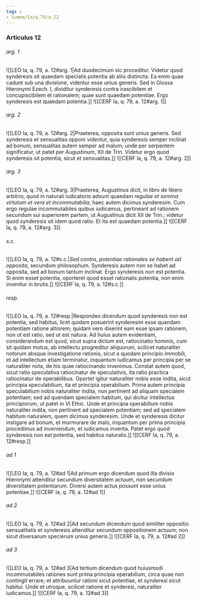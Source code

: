 ```yaml
---
tags : 
- Summa/Ia/q.79/a.12
---
```


### Articulus 12

###### arg. 1
![[LEO Ia, q. 79, a. 12#arg. 1|Ad duodecimum sic proceditur. Videtur quod synderesis sit quaedam specialis potentia ab aliis distincta. Ea enim quae cadunt sub una divisione, videntur esse unius generis. Sed in Glossa Hieronymi Ezech. I, dividitur synderesis contra irascibilem et concupiscibilem et rationalem; quae sunt quaedam potentiae. Ergo synderesis est quaedam potentia.]]
![[CERF Ia, q. 79, a. 12#arg. 1]]

###### arg. 2
![[LEO Ia, q. 79, a. 12#arg. 2|Praeterea, opposita sunt unius generis. Sed synderesis et sensualitas opponi videntur, quia synderesis semper inclinat ad bonum, sensualitas autem semper ad malum; unde per serpentem significatur, ut patet per Augustinum, XII de Trin. Videtur ergo quod synderesis sit potentia, sicut et sensualitas.]]
![[CERF Ia, q. 79, a. 12#arg. 2]]

###### arg. 3
![[LEO Ia, q. 79, a. 12#arg. 3|Praeterea, Augustinus dicit, in libro de libero arbitrio, quod in naturali iudicatorio adsunt quaedam *regulae et semina virtutum et vera et incommutabilia*, haec autem dicimus synderesim. Cum ergo regulae incommutabiles quibus iudicamus, pertineant ad rationem secundum sui superiorem partem, ut Augustinus dicit XII de Trin.; videtur quod synderesis sit idem quod ratio. Et ita est quaedam potentia.]]
![[CERF Ia, q. 79, a. 12#arg. 3]]

###### s.c.
![[LEO Ia, q. 79, a. 12#s.c.|*Sed contra, potentiae rationales se habent ad opposita*, secundum philosophum. Synderesis autem non se habet ad opposita, sed ad bonum tantum inclinat. Ergo synderesis non est potentia. Si enim esset potentia, oporteret quod esset rationalis potentia, non enim invenitur in brutis.]]
![[CERF Ia, q. 79, a. 12#s.c.]]

###### resp.
![[LEO Ia, q. 79, a. 12#resp.|Respondeo dicendum quod synderesis non est potentia, sed habitus, licet quidam posuerint synderesim esse quandam potentiam ratione altiorem; quidam vero dixerint eam esse ipsam rationem, non ut est ratio, sed ut est natura. Ad huius autem evidentiam, considerandum est quod, sicut supra dictum est, ratiocinatio hominis, cum sit quidam motus, ab intellectu progreditur aliquorum, scilicet naturaliter notorum absque investigatione rationis, sicut a quodam principio immobili, et ad intellectum etiam terminatur, inquantum iudicamus per principia per se naturaliter nota, de his quae ratiocinando invenimus. Constat autem quod, sicut ratio speculativa ratiocinatur de speculativis, ita ratio practica ratiocinatur de operabilibus. Oportet igitur naturaliter nobis esse indita, sicut principia speculabilium, ita et principia operabilium. Prima autem principia speculabilium nobis naturaliter indita, non pertinent ad aliquam specialem potentiam; sed ad quendam specialem habitum, qui dicitur intellectus principiorum, ut patet in VI Ethic. Unde et principia operabilium nobis naturaliter indita, non pertinent ad specialem potentiam; sed ad specialem habitum naturalem, quem dicimus synderesim. Unde et synderesis dicitur instigare ad bonum, et murmurare de malo, inquantum per prima principia procedimus ad inveniendum, et iudicamus inventa. Patet ergo quod synderesis non est potentia, sed habitus naturalis.]]
![[CERF Ia, q. 79, a. 12#resp.]]

###### ad 1
![[LEO Ia, q. 79, a. 12#ad 1|Ad primum ergo dicendum quod illa divisio Hieronymi attenditur secundum diversitatem actuum, non secundum diversitatem potentiarum. Diversi autem actus possunt esse unius potentiae.]]
![[CERF Ia, q. 79, a. 12#ad 1]]

###### ad 2
![[LEO Ia, q. 79, a. 12#ad 2|Ad secundum dicendum quod similiter oppositio sensualitatis et synderesis attenditur secundum oppositionem actuum; non sicut diversarum specierum unius generis.]]
![[CERF Ia, q. 79, a. 12#ad 2]]

###### ad 3
![[LEO Ia, q. 79, a. 12#ad 3|Ad tertium dicendum quod huiusmodi incommutabiles rationes sunt prima principia operabilium, circa quae non contingit errare; et attribuuntur rationi sicut potentiae, et synderesi sicut habitui. Unde et utroque, scilicet ratione et synderesi, naturaliter iudicamus.]]
![[CERF Ia, q. 79, a. 12#ad 3]]


